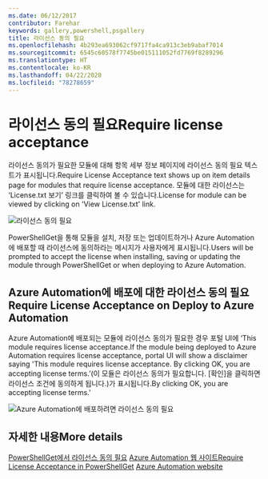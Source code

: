 ```yaml
---
ms.date: 06/12/2017
contributor: Farehar
keywords: gallery,powershell,psgallery
title: 라이선스 동의 필요
ms.openlocfilehash: 4b293ea693062cf9717fa4ca913c3eb9abaf7014
ms.sourcegitcommit: 6545c60578f7745be015111052fd7769f8289296
ms.translationtype: HT
ms.contentlocale: ko-KR
ms.lasthandoff: 04/22/2020
ms.locfileid: "78278659"
---
```

# <a name="require-license-acceptance"></a><span data-ttu-id="798cc-103">라이선스 동의 필요</span><span class="sxs-lookup"><span data-stu-id="798cc-103">Require license acceptance</span></span>

<span data-ttu-id="798cc-104">라이선스 동의가 필요한 모듈에 대해 항목 세부 정보 페이지에 라이선스 동의 필요 텍스트가 표시됩니다.</span><span class="sxs-lookup"><span data-stu-id="798cc-104">Require License Acceptance text shows up on item details page for modules that require license acceptance.</span></span> <span data-ttu-id="798cc-105">모듈에 대한 라이선스는 ‘License.txt 보기’ 링크를 클릭하여 볼 수 있습니다.</span><span class="sxs-lookup"><span data-stu-id="798cc-105">License for module can be viewed by clicking on 'View License.txt' link.</span></span>

![라이선스 동의 필요](media/packages-that-require-license-acceptance/RequireLicenseAcceptance.png)

<span data-ttu-id="798cc-107">PowerShellGet을 통해 모듈을 설치, 저장 또는 업데이트하거나 Azure Automation에 배포할 때 라이선스에 동의하라는 메시지가 사용자에게 표시됩니다.</span><span class="sxs-lookup"><span data-stu-id="798cc-107">Users will be prompted to accept the license when installing, saving or updating the module through PowerShellGet or when deploying to Azure Automation.</span></span>

## <a name="require-license-acceptance-on-deploy-to-azure-automation"></a><span data-ttu-id="798cc-108">Azure Automation에 배포에 대한 라이선스 동의 필요</span><span class="sxs-lookup"><span data-stu-id="798cc-108">Require License Acceptance on Deploy to Azure Automation</span></span>

<span data-ttu-id="798cc-109">Azure Automation에 배포되는 모듈에 라이선스 동의가 필요한 경우 포털 UI에 ‘This module requires license acceptance.</span><span class="sxs-lookup"><span data-stu-id="798cc-109">If the module being deployed to Azure Automation requires license acceptance, portal UI will show a disclaimer saying 'This module requires license acceptance.</span></span> <span data-ttu-id="798cc-110">By clicking OK, you are accepting license terms.’(이 모듈은 라이선스 동의가 필요합니다. [확인]을 클릭하면 라이선스 조건에 동의하게 됩니다.)가 표시됩니다.</span><span class="sxs-lookup"><span data-stu-id="798cc-110">By clicking OK, you are accepting license terms.'</span></span>

![Azure Automation에 배포하려면 라이선스 동의 필요](media/packages-that-require-license-acceptance/DeployToAzureAutomationRequireLicenseAcceptanceDisclaimer.png)

## <a name="more-details"></a><span data-ttu-id="798cc-112">자세한 내용</span><span class="sxs-lookup"><span data-stu-id="798cc-112">More details</span></span>

<span data-ttu-id="798cc-113">[PowerShellGet에서 라이선스 동의 필요](../../concepts/module-license-acceptance.md)
[Azure Automation 웹 사이트](/azure/automation)</span><span class="sxs-lookup"><span data-stu-id="798cc-113">[Require License Acceptance in PowerShellGet](../../concepts/module-license-acceptance.md)
[Azure Automation website](/azure/automation)</span></span>
